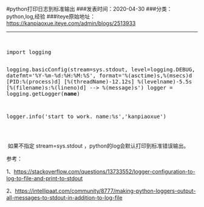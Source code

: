#python打印日志到标准输出
###发表时间：2020-04-30
###分类：python,log,经验
###iteye原始地址：<a href="https://kanpiaoxue.iteye.com/admin/blogs/2513933" target="_blank">https://kanpiaoxue.iteye.com/admin/blogs/2513933</a>

---

<div class="iteye-blog-content-contain" style="font-size: 14px;"> 
 <p>&nbsp;</p> 
 <pre name="code" class="python">import logging  
  
  
logging.basicConfig(stream=sys.stdout, level=logging.DEBUG, datefmt='%Y-%m-%d:%H:%M:%S', format='%(asctime)s,%(msecs)d [PID:%(process)d] [%(threadName)-12.12s] %(levelname)-5.5s [%(filename)s:%(lineno)d] --&gt; %(message)s')
logger = logging.getLogger(__name__)    
  
logger.info('start to work. name:%s','kanpiaoxue')</pre> 
 <p>&nbsp;</p> 
 <p>&nbsp;如果不指定&nbsp;stream=sys.stdout ，python的log会默认打印到标准错误输出。</p> 
 <p>参考：</p> 
 <p>1、<a href="https://stackoverflow.com/questions/13733552/logger-configuration-to-log-to-file-and-print-to-stdout">https://stackoverflow.com/questions/13733552/logger-configuration-to-log-to-file-and-print-to-stdout</a></p> 
 <p>2、<a href="https://intellipaat.com/community/8777/making-python-loggers-output-all-messages-to-stdout-in-addition-to-log-file">https://intellipaat.com/community/8777/making-python-loggers-output-all-messages-to-stdout-in-addition-to-log-file</a></p> 
</div>